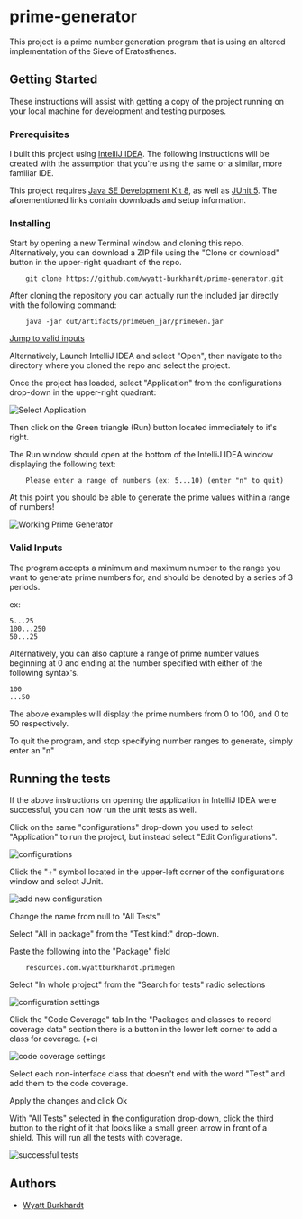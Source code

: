 # prime-generator

This project is a prime number generation program that is using an altered implementation of the Sieve of Eratosthenes.

## Getting Started

These instructions will assist with getting a copy of the project running on your local machine for development and testing purposes.

### Prerequisites
I built this project using [IntelliJ IDEA](https://www.jetbrains.com/idea/download/). The following instructions will be created with the assumption that you're using the same or a similar, more familiar IDE.

This project requires [Java SE Development Kit 8](https://www.oracle.com/technetwork/java/javase/downloads/jdk8-downloads-2133151.html), as well as [JUnit 5](https://junit.org/junit5/docs/current/user-guide/).
The aforementioned links contain downloads and setup information.

### Installing

Start by opening a new Terminal window and cloning this repo.  Alternatively, you can download a ZIP file using the "Clone or download" button in the upper-right quadrant of the repo.

```
    git clone https://github.com/wyatt-burkhardt/prime-generator.git
```

After cloning the repository you can actually run the included jar directly with the following command: 
```
    java -jar out/artifacts/primeGen_jar/primeGen.jar
```
[Jump to valid inputs](#Valid-Inputs)

Alternatively, Launch IntelliJ IDEA and select "Open", then navigate to the directory where you cloned the repo and select the project.


Once the project has loaded, select "Application" from the configurations drop-down in the upper-right quadrant:

![Select Application](/img/select-Application.png)

Then click on the Green triangle (Run) button located immediately to it's right.

The Run window should open at the bottom of the IntelliJ IDEA window displaying the following text:

```
    Please enter a range of numbers (ex: 5...10) (enter "n" to quit)
```

At this point you should be able to generate the prime values within a range of numbers!

![Working Prime Generator](/img/generator-in-action.png)

### Valid Inputs
The program accepts a minimum and maximum number to the range you want to generate prime numbers for, and should be denoted by a series of 3 periods.

ex: 
```
5...25
100...250
50...25
```

Alternatively, you can also capture a range of prime number values beginning at 0 and ending at the number specified with either of the following syntax's.

```
100 
...50
```
The above examples will display the prime numbers from 0 to 100, and 0 to 50 respectively.

To quit the program, and stop specifying number ranges to generate, simply enter an "n"
## Running the tests

If the above instructions on opening the application in IntelliJ IDEA were successful, you can now run the unit tests as well.

Click on the same "configurations" drop-down you used to select "Application" to run the project, but instead select "Edit Configurations".

![configurations](/img/edit-configurations.png)

Click the "+" symbol located in the upper-left corner of the configurations window and select JUnit.

![add new configuration](/img/add-new-configuration.png)

Change the name from null to "All Tests"

Select "All in package" from the "Test kind:" drop-down.

Paste the following into the "Package" field

```
    resources.com.wyattburkhardt.primegen
```


Select "In whole project" from the "Search for tests" radio selections

![configuration settings](/img/configuration-settings.png)

Click the "Code Coverage" tab
In the "Packages and classes to record coverage data" section there is a button in the lower left corner to add a class for coverage.  (+c)

![code coverage settings](/img/code-coverage-settings.png)

Select each non-interface class that doesn't end with the word "Test" and add them to the code coverage.

Apply the changes and click Ok


With "All Tests" selected in the configuration drop-down, click the third button to the right of it that looks like a small green arrow in front of a shield. This will run all the tests with coverage.

![successful tests](/img/successful-test-run.png)





## Authors

* [Wyatt Burkhardt](https://github.com/wyatt-burkhardt)


